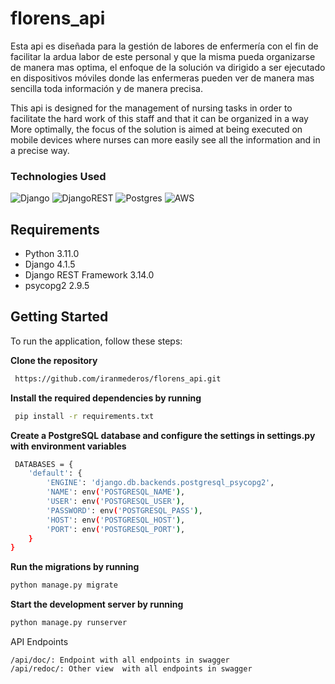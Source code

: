 # florens_api

Esta api es diseñada para la gestión de labores de enfermería con el fin de facilitar la ardua labor de este personal y que la misma pueda organizarse de manera 
mas optima, el enfoque de la solución va dirigido a ser ejecutado en dispositivos móviles donde las enfermeras pueden ver de manera mas sencilla toda información y
de manera precisa.

This api is designed for the management of nursing tasks in order to facilitate the hard work of this staff and that it can be organized in a way
More optimally, the focus of the solution is aimed at being executed on mobile devices where nurses can more easily see all the information and
in a precise way.

### Technologies Used

![Django](https://img.shields.io/badge/django-%23092E20.svg?style=for-the-badge&logo=django&logoColor=white)
![DjangoREST](https://img.shields.io/badge/DJANGO-REST-ff1709?style=for-the-badge&logo=django&logoColor=white&color=ff1709&labelColor=gray)
![Postgres](https://img.shields.io/badge/postgres-%23316192.svg?style=for-the-badge&logo=postgresql&logoColor=white)
![AWS](https://img.shields.io/badge/AWS-%23FF9900.svg?style=for-the-badge&logo=amazon-aws&logoColor=white)    



Requirements
------------

-  Python 3.11.0
-  Django 4.1.5
-  Django REST Framework 3.14.0
-  psycopg2 2.9.5

## Getting Started


To run the application, follow these steps:

**Clone the repository**
```bash
 https://github.com/iranmederos/florens_api.git
```

**Install the required dependencies by running**
```bash
 pip install -r requirements.txt
```
**Create a PostgreSQL database and configure the settings in settings.py with environment variables**
```bash
 DATABASES = {
    'default': {
        'ENGINE': 'django.db.backends.postgresql_psycopg2',
        'NAME': env('POSTGRESQL_NAME'),
        'USER': env('POSTGRESQL_USER'),
        'PASSWORD': env('POSTGRESQL_PASS'),
        'HOST': env('POSTGRESQL_HOST'),
        'PORT': env('POSTGRESQL_PORT'),
    }
}
```
**Run the migrations by running** 
 ```bash
 python manage.py migrate
```
**Start the development server by running**
 ```bash
python manage.py runserver
```
   

API Endpoints

    /api/doc/: Endpoint with all endpoints in swagger
    /api/redoc/: Other view  with all endpoints in swagger
